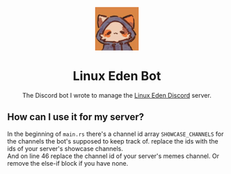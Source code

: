 <div align="center">
    <img src="./assets/rhbot.png" width=100, height=100 />
</div>

<h1 align='center'> Linux Eden Bot </h1>

<p align="center">
 The Discord bot I wrote to manage the <a href="https://discord.gg/NqtU7fdVeu">Linux Eden Discord</a> server.
</p>


<h2> How can I use it for my server? </h2>
<p>
    In the beginning of <code>main.rs</code> there's a channel id array <code>SHOWCASE_CHANNELS</code> for the channels the bot's supposed to keep track of.
replace the ids with the ids of your server's showcase channels. <br>
    And on line 46 replace the channel id of your server's memes channel. Or remove the else-if block if you have none.
</p>
